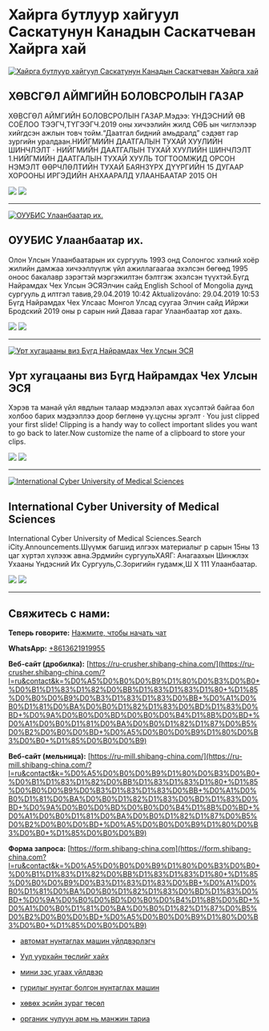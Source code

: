 # Хайрга бутлуур хайгуул Саскатунун Канадын Саскатчеван Хайрга хай

<a href="https://swt.shibang-china.com/?l=ru&img&k=%D0%A5%D0%B0%D0%B9%D1%80%D0%B3%D0%B0+%D0%B1%D1%83%D1%82%D0%BB%D1%83%D1%83%D1%80+%D1%85%D0%B0%D0%B9%D0%B3%D1%83%D1%83%D0%BB+%D0%A1%D0%B0%D1%81%D0%BA%D0%B0%D1%82%D1%83%D0%BD%D1%83%D0%BD+%D0%9A%D0%B0%D0%BD%D0%B0%D0%B4%D1%8B%D0%BD+%D0%A1%D0%B0%D1%81%D0%BA%D0%B0%D1%82%D1%87%D0%B5%D0%B2%D0%B0%D0%BD+%D0%A5%D0%B0%D0%B9%D1%80%D0%B3%D0%B0+%D1%85%D0%B0%D0%B9" target="_blank">![Хайрга бутлуур хайгуул Саскатунун Канадын Саскатчеван Хайрга хай](http://static.shibang-china.com/all-800x300/301.jpg)</a>

## ХӨВСГӨЛ АЙМГИЙН БОЛОВСРОЛЫН ГАЗАР
ХӨВСГӨЛ АЙМГИЙН БОЛОВСРОЛЫН ГАЗАР.Мэдээ: ҮНДЭСНИЙ ӨВ СОЁЛОО ТЭЭГЧ,ТҮГЭЭГЧ.2019 оны хичээлийн жилд СӨБ ын чиглэлээр хийгдсэн ажлын товч тойм.“Даатгал бидний амьдралд” сэдэвт гар зургийн уралдаан.НИЙГМИЙН ДААТГАЛЫН ТУХАЙ ХУУЛИЙН ШИНЧЛЭЛТ&nbsp;&#0183;&#32;НИЙГМИЙН ДААТГАЛЫН ТУХАЙ ХУУЛИЙН ШИНЧЛЭЛТ 1.НИЙГМИЙН ДААТГАЛЫН ТУХАЙ ХУУЛЬ ТОГТООМЖИД ОРСОН НЭМЭЛТ ӨӨРЧЛӨЛТИЙН ТУХАЙ БАЯНЗҮРХ ДҮҮРГИЙН 15 ДУГААР ХОРООНЫ ИРГЭДИЙН АНХААРАЛД УЛААНБААТАР 2015 ОН


<a href="https://whatsapp.shibangsoft.com/WhatsApp.php" target="_blank" title="WhatsApp">![](http://static.shibang-china.com/icon/whatsapp.png)</a> <a href="https://swt.shibang-china.com/?l=ru&icon&k=%D0%A5%D0%B0%D0%B9%D1%80%D0%B3%D0%B0+%D0%B1%D1%83%D1%82%D0%BB%D1%83%D1%83%D1%80+%D1%85%D0%B0%D0%B9%D0%B3%D1%83%D1%83%D0%BB+%D0%A1%D0%B0%D1%81%D0%BA%D0%B0%D1%82%D1%83%D0%BD%D1%83%D0%BD+%D0%9A%D0%B0%D0%BD%D0%B0%D0%B4%D1%8B%D0%BD+%D0%A1%D0%B0%D1%81%D0%BA%D0%B0%D1%82%D1%87%D0%B5%D0%B2%D0%B0%D0%BD+%D0%A5%D0%B0%D0%B9%D1%80%D0%B3%D0%B0+%D1%85%D0%B0%D0%B9" target="_blank">![](http://static.shibang-china.com/icon/chat-ru.png)</a>

---

<a href="https://swt.shibang-china.com/?l=ru&img&k=%D0%A5%D0%B0%D0%B9%D1%80%D0%B3%D0%B0+%D0%B1%D1%83%D1%82%D0%BB%D1%83%D1%83%D1%80+%D1%85%D0%B0%D0%B9%D0%B3%D1%83%D1%83%D0%BB+%D0%A1%D0%B0%D1%81%D0%BA%D0%B0%D1%82%D1%83%D0%BD%D1%83%D0%BD+%D0%9A%D0%B0%D0%BD%D0%B0%D0%B4%D1%8B%D0%BD+%D0%A1%D0%B0%D1%81%D0%BA%D0%B0%D1%82%D1%87%D0%B5%D0%B2%D0%B0%D0%BD+%D0%A5%D0%B0%D0%B9%D1%80%D0%B3%D0%B0+%D1%85%D0%B0%D0%B9" target="_blank">![ОУУБИС Улаанбаатар их.](http://static.shibang-china.com/all-800x300/1515.jpg)</a>

## ОУУБИС Улаанбаатар их.
Олон Улсын Улаанбаатарын их сургууль 1993 онд Солонгос хэлний хоёр жилийн дамжаа хичээллүүлж үйл ажиллагаагаа эхэлсэн бөгөөд 1995 оноос бакалавр зэрэгтэй мэргэжилтэн бэлтгэж эхэлсэн түүхтэй.Бүгд Найрамдах Чех Улсын ЭСЯЭлчин сайд English School of Mongolia дунд сургууль д илтгэл тавив,29.04.2019 10:42 Aktualizov&#225;no: 29.04.2019 10:53 Бүгд Найрамдах Чех Улсаас Монгол Улсад суугаа Элчин сайд Ийржи Бродский 2019 оны р сарын ний Даваа гараг Улаанбаатар хот дахь.


<a href="https://whatsapp.shibangsoft.com/WhatsApp.php" target="_blank" title="WhatsApp">![](http://static.shibang-china.com/icon/whatsapp.png)</a> <a href="https://swt.shibang-china.com/?l=ru&icon&k=%D0%A5%D0%B0%D0%B9%D1%80%D0%B3%D0%B0+%D0%B1%D1%83%D1%82%D0%BB%D1%83%D1%83%D1%80+%D1%85%D0%B0%D0%B9%D0%B3%D1%83%D1%83%D0%BB+%D0%A1%D0%B0%D1%81%D0%BA%D0%B0%D1%82%D1%83%D0%BD%D1%83%D0%BD+%D0%9A%D0%B0%D0%BD%D0%B0%D0%B4%D1%8B%D0%BD+%D0%A1%D0%B0%D1%81%D0%BA%D0%B0%D1%82%D1%87%D0%B5%D0%B2%D0%B0%D0%BD+%D0%A5%D0%B0%D0%B9%D1%80%D0%B3%D0%B0+%D1%85%D0%B0%D0%B9" target="_blank">![](http://static.shibang-china.com/icon/chat-ru.png)</a>

---

<a href="https://swt.shibang-china.com/?l=ru&img&k=%D0%A5%D0%B0%D0%B9%D1%80%D0%B3%D0%B0+%D0%B1%D1%83%D1%82%D0%BB%D1%83%D1%83%D1%80+%D1%85%D0%B0%D0%B9%D0%B3%D1%83%D1%83%D0%BB+%D0%A1%D0%B0%D1%81%D0%BA%D0%B0%D1%82%D1%83%D0%BD%D1%83%D0%BD+%D0%9A%D0%B0%D0%BD%D0%B0%D0%B4%D1%8B%D0%BD+%D0%A1%D0%B0%D1%81%D0%BA%D0%B0%D1%82%D1%87%D0%B5%D0%B2%D0%B0%D0%BD+%D0%A5%D0%B0%D0%B9%D1%80%D0%B3%D0%B0+%D1%85%D0%B0%D0%B9" target="_blank">![Урт хугацааны виз Бүгд Найрамдах Чех Улсын ЭСЯ](http://static.shibang-china.com/all-800x300/895.jpg)</a>

## Урт хугацааны виз Бүгд Найрамдах Чех Улсын ЭСЯ
Хэрэв та манай үйл явдлын талаар мэдээлэл авах хүсэлтэй байгаа бол холбоо барих мэдээллээ доор бөглөнө үү.цусны эргэлт&nbsp;&#0183;&#32;You just clipped your first slide! Clipping is a handy way to collect important slides you want to go back to later.Now customize the name of a clipboard to store your clips.


<a href="https://whatsapp.shibangsoft.com/WhatsApp.php" target="_blank" title="WhatsApp">![](http://static.shibang-china.com/icon/whatsapp.png)</a> <a href="https://swt.shibang-china.com/?l=ru&icon&k=%D0%A5%D0%B0%D0%B9%D1%80%D0%B3%D0%B0+%D0%B1%D1%83%D1%82%D0%BB%D1%83%D1%83%D1%80+%D1%85%D0%B0%D0%B9%D0%B3%D1%83%D1%83%D0%BB+%D0%A1%D0%B0%D1%81%D0%BA%D0%B0%D1%82%D1%83%D0%BD%D1%83%D0%BD+%D0%9A%D0%B0%D0%BD%D0%B0%D0%B4%D1%8B%D0%BD+%D0%A1%D0%B0%D1%81%D0%BA%D0%B0%D1%82%D1%87%D0%B5%D0%B2%D0%B0%D0%BD+%D0%A5%D0%B0%D0%B9%D1%80%D0%B3%D0%B0+%D1%85%D0%B0%D0%B9" target="_blank">![](http://static.shibang-china.com/icon/chat-ru.png)</a>

---

<a href="https://swt.shibang-china.com/?l=ru&img&k=%D0%A5%D0%B0%D0%B9%D1%80%D0%B3%D0%B0+%D0%B1%D1%83%D1%82%D0%BB%D1%83%D1%83%D1%80+%D1%85%D0%B0%D0%B9%D0%B3%D1%83%D1%83%D0%BB+%D0%A1%D0%B0%D1%81%D0%BA%D0%B0%D1%82%D1%83%D0%BD%D1%83%D0%BD+%D0%9A%D0%B0%D0%BD%D0%B0%D0%B4%D1%8B%D0%BD+%D0%A1%D0%B0%D1%81%D0%BA%D0%B0%D1%82%D1%87%D0%B5%D0%B2%D0%B0%D0%BD+%D0%A5%D0%B0%D0%B9%D1%80%D0%B3%D0%B0+%D1%85%D0%B0%D0%B9" target="_blank">![International Cyber University of Medical Sciences](http://static.shibang-china.com/all-800x300/29.jpg)</a>

## International Cyber University of Medical Sciences
International Cyber University of Medical Sciences.Search iCity.Announcements.Шүүмж багшид илгээх материалыг р сарын 15ны 13 цаг хүртэл хүлээж авна.Эрдмийн сургуульХАЯГ: Анагаахын Шинжлэх Ухааны Үндэсний Их Сургууль,С.Зоригийн гудамж,Ш Х 111 Улаанбаатар.


<a href="https://whatsapp.shibangsoft.com/WhatsApp.php" target="_blank" title="WhatsApp">![](http://static.shibang-china.com/icon/whatsapp.png)</a> <a href="https://swt.shibang-china.com/?l=ru&icon&k=%D0%A5%D0%B0%D0%B9%D1%80%D0%B3%D0%B0+%D0%B1%D1%83%D1%82%D0%BB%D1%83%D1%83%D1%80+%D1%85%D0%B0%D0%B9%D0%B3%D1%83%D1%83%D0%BB+%D0%A1%D0%B0%D1%81%D0%BA%D0%B0%D1%82%D1%83%D0%BD%D1%83%D0%BD+%D0%9A%D0%B0%D0%BD%D0%B0%D0%B4%D1%8B%D0%BD+%D0%A1%D0%B0%D1%81%D0%BA%D0%B0%D1%82%D1%87%D0%B5%D0%B2%D0%B0%D0%BD+%D0%A5%D0%B0%D0%B9%D1%80%D0%B3%D0%B0+%D1%85%D0%B0%D0%B9" target="_blank">![](http://static.shibang-china.com/icon/chat-ru.png)</a>

---
## Свяжитесь с нами:

**Теперь говорите:** [Нажмите, чтобы начать чат](https://swt.shibang-china.com?l=ru&contact&k=%D0%A5%D0%B0%D0%B9%D1%80%D0%B3%D0%B0+%D0%B1%D1%83%D1%82%D0%BB%D1%83%D1%83%D1%80+%D1%85%D0%B0%D0%B9%D0%B3%D1%83%D1%83%D0%BB+%D0%A1%D0%B0%D1%81%D0%BA%D0%B0%D1%82%D1%83%D0%BD%D1%83%D0%BD+%D0%9A%D0%B0%D0%BD%D0%B0%D0%B4%D1%8B%D0%BD+%D0%A1%D0%B0%D1%81%D0%BA%D0%B0%D1%82%D1%87%D0%B5%D0%B2%D0%B0%D0%BD+%D0%A5%D0%B0%D0%B9%D1%80%D0%B3%D0%B0+%D1%85%D0%B0%D0%B9)

**WhatsApp:**  [+8613621919955](https://whatsapp.shibangsoft.com/WhatsApp.php)

**Веб-сайт (дробилка):** [https://ru-crusher.shibang-china.com/](https://ru-crusher.shibang-china.com/?l=ru&contact&k=%D0%A5%D0%B0%D0%B9%D1%80%D0%B3%D0%B0+%D0%B1%D1%83%D1%82%D0%BB%D1%83%D1%83%D1%80+%D1%85%D0%B0%D0%B9%D0%B3%D1%83%D1%83%D0%BB+%D0%A1%D0%B0%D1%81%D0%BA%D0%B0%D1%82%D1%83%D0%BD%D1%83%D0%BD+%D0%9A%D0%B0%D0%BD%D0%B0%D0%B4%D1%8B%D0%BD+%D0%A1%D0%B0%D1%81%D0%BA%D0%B0%D1%82%D1%87%D0%B5%D0%B2%D0%B0%D0%BD+%D0%A5%D0%B0%D0%B9%D1%80%D0%B3%D0%B0+%D1%85%D0%B0%D0%B9)

**Веб-сайт (мельница):** [https://ru-mill.shibang-china.com/](https://ru-mill.shibang-china.com/?l=ru&contact&k=%D0%A5%D0%B0%D0%B9%D1%80%D0%B3%D0%B0+%D0%B1%D1%83%D1%82%D0%BB%D1%83%D1%83%D1%80+%D1%85%D0%B0%D0%B9%D0%B3%D1%83%D1%83%D0%BB+%D0%A1%D0%B0%D1%81%D0%BA%D0%B0%D1%82%D1%83%D0%BD%D1%83%D0%BD+%D0%9A%D0%B0%D0%BD%D0%B0%D0%B4%D1%8B%D0%BD+%D0%A1%D0%B0%D1%81%D0%BA%D0%B0%D1%82%D1%87%D0%B5%D0%B2%D0%B0%D0%BD+%D0%A5%D0%B0%D0%B9%D1%80%D0%B3%D0%B0+%D1%85%D0%B0%D0%B9)

**Форма запроса:** [https://form.shibang-china.com](https://form.shibang-china.com?l=ru&contact&k=%D0%A5%D0%B0%D0%B9%D1%80%D0%B3%D0%B0+%D0%B1%D1%83%D1%82%D0%BB%D1%83%D1%83%D1%80+%D1%85%D0%B0%D0%B9%D0%B3%D1%83%D1%83%D0%BB+%D0%A1%D0%B0%D1%81%D0%BA%D0%B0%D1%82%D1%83%D0%BD%D1%83%D0%BD+%D0%9A%D0%B0%D0%BD%D0%B0%D0%B4%D1%8B%D0%BD+%D0%A1%D0%B0%D1%81%D0%BA%D0%B0%D1%82%D1%87%D0%B5%D0%B2%D0%B0%D0%BD+%D0%A5%D0%B0%D0%B9%D1%80%D0%B3%D0%B0+%D1%85%D0%B0%D0%B9)

* [автомат нунтаглах машин үйлдвэрлэгч](../127/%D0%B0%D0%B2%D1%82%D0%BE%D0%BC%D0%B0%D1%82%20%D0%BD%D1%83%D0%BD%D1%82%D0%B0%D0%B3%D0%BB%D0%B0%D1%85%20%D0%BC%D0%B0%D1%88%D0%B8%D0%BD%20%D2%AF%D0%B9%D0%BB%D0%B4%D0%B2%D1%8D%D1%80%D0%BB%D1%8D%D0%B3%D1%87.md)

* [Уул уурхайн төслийг хайх](../129/%D0%A3%D1%83%D0%BB%20%D1%83%D1%83%D1%80%D1%85%D0%B0%D0%B9%D0%BD%20%D1%82%D3%A9%D1%81%D0%BB%D0%B8%D0%B9%D0%B3%20%D1%85%D0%B0%D0%B9%D1%85.md)

* [мини зэс угаах үйлдвэр](../126/%D0%BC%D0%B8%D0%BD%D0%B8%20%D0%B7%D1%8D%D1%81%20%D1%83%D0%B3%D0%B0%D0%B0%D1%85%20%D2%AF%D0%B9%D0%BB%D0%B4%D0%B2%D1%8D%D1%80.md)

* [гурилыг нунтаг болгон нунтаглах машин](../129/%D0%B3%D1%83%D1%80%D0%B8%D0%BB%D1%8B%D0%B3%20%D0%BD%D1%83%D0%BD%D1%82%D0%B0%D0%B3%20%D0%B1%D0%BE%D0%BB%D0%B3%D0%BE%D0%BD%20%D0%BD%D1%83%D0%BD%D1%82%D0%B0%D0%B3%D0%BB%D0%B0%D1%85%20%D0%BC%D0%B0%D1%88%D0%B8%D0%BD.md)

* [хөвөх эсийн зураг төсөл](../127/%D1%85%D3%A9%D0%B2%D3%A9%D1%85%20%D1%8D%D1%81%D0%B8%D0%B9%D0%BD%20%D0%B7%D1%83%D1%80%D0%B0%D0%B3%20%D1%82%D3%A9%D1%81%D3%A9%D0%BB.md)

* [органик чулуун арм нь манжин тариа](../126/%D0%BE%D1%80%D0%B3%D0%B0%D0%BD%D0%B8%D0%BA%20%D1%87%D1%83%D0%BB%D1%83%D1%83%D0%BD%20%D0%B0%D1%80%D0%BC%20%D0%BD%D1%8C%20%D0%BC%D0%B0%D0%BD%D0%B6%D0%B8%D0%BD%20%D1%82%D0%B0%D1%80%D0%B8%D0%B0.md)